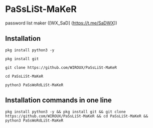 # PaSsLiSt-MaKeR
password list maker ([WX_SaD] (https://t.me/SaDWX))
## Installation
`pkg install python3 -y`

``pkg install git``

`git clone https://github.com/WIROUX/PaSsLiSt-MaKeR`

`cd PaSsLiSt-MaKeR`

`python3 PaSsWoRdLiSt-MaKeR`
## Installation commands in one line
`pkg install python3 -y && pkg install git && git clone https://github.com/WIROUX/PaSsLiSt-MaKeR && cd PaSsLiSt-MaKeR && python3 PaSsWoRdLiSt-MaKeR`
